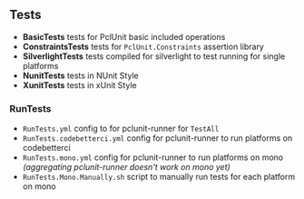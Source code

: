 ## Tests

 - **BasicTests** tests for PclUnit basic included operations
 - **ConstraintsTests** tests for `PclUnit.Constraints` assertion library
 - **SilverlightTests** tests compiled for silverlight to test running for single platforms
 - **NunitTests** tests in NUnit Style
 - **XunitTests** tests in xUnit Style

 ### RunTests
  - `RunTests.yml` config to for pclunit-runner for `TestAll`
  - `RunTests.codebetterci.yml` config for pclunit-runner to run platforms on codebetterci
  - `RunTests.mono.yml` config for pclunit-runner to run platforms on mono *(aggregating pclunit-runner doesn't work on mono yet)*
  - `RunTests.Mono.Manually.sh` script to manually run tests for each platform on mono